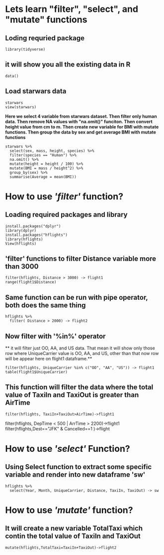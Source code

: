 # Lets learn  "filter", "select", and "mutate" functions

## Loding requried package
```
library(tidyverse)
```

## it will show you all the existing data in R
```
data()
```

## Load starwars data
```
starwars
view(starwars)
```


**Here we select 4 variable from starwars dataset. Then filter only human data. Then remove NA values with "na.omit()" funciton. Then convert height value from cm to m. Then create new variable for BMI with mutate functions. Then group the data by sex and get average BMI with mutate functions**
```
starwars %>%
  select(sex, mass, height, species) %>%
  filter(species == "Human") %>%
  na.omit() %>%
  mutate(height = height / 100) %>%
  mutate(BMI = mass / height^2) %>%
  group_by(sex) %>%
  summarise(Average = mean(BMI))
```

# How to use *'filter'* function?

## Loading required packages and library
```
install.packages("dplyr")
library(dplyr)
install.packages("hflights")
library(hflights)
View(hflights)
```

## 'filter' functions to filter Distance variable more than 3000
```
filter(hflights, Distance > 3000) -> flight1
range(flight1$Distance)
```

## Same function can be run with pipe operator, both does the same thing
```
hflights %>%
  filter( Distance > 2000) -> flight2
```


## Now filter with '%in%' operator
** it will filter just OO, AA, and US data. That mean it will show only those row where UniqueCarrier value is OO, AA, and US, other than that now row will be appear here on flight1 dataframe.**

```
filter(hflights, UniqueCarrier %in% c("OO", "AA", "US")) -> flight1
table(flight1$UniqueCarrier)
```

## This function will filter the data where the total value of TaxiIn and TaxiOut is greater than AirTime
```
filter(hflights, TaxiIn+TaxiOut>AirTime)->flight1
```

filter(hflights, DepTime < 500 | ArrTime > 2200)->flight1
filter(hflights,Dest=="JFK" & Cancelled==1 )->flight



# How to use *'select'* Function?
## Using Select function to extract some specific variable and render into new dataframe 'sw'
```
hflights %>%
  select(Year, Month, UniqueCarrier, Distance, TaxiIn, TaxiOut) -> sw
```




# How to use *'mutate'* function?

## It will create a new variable TotalTaxi which contin the total value of TaxiIn and TaxiOut
```
mutate(hflights,TotalTaxi=TaxiIn+TaxiOut)->flight2
```








